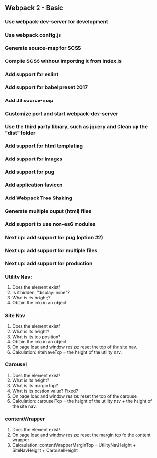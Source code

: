 ## Webpack 2 - Basic
### Use webpack-dev-server for development
### Use webpack.config.js
### Generate source-map for SCSS 
### Compile SCSS without importing it from index.js
### Add support for eslint
### Add support for babel preset 2017
### Add JS source-map
### Customize port and start webpack-dev-server
### Use the third party library, such as jquery and Clean up the "dist" folder
### Add support for html templating
### Add support for images 
### Add support for pug 
### Add application favicon 
### Add Webpack Tree Shaking
### Generate multiple ouput (html) files
### Add support to use non-es6 modules

### Next up: add support for pug (option #2)
### Next up: add support for multiple files
### Next up: add support for production


### Utility Nav:

1. Does the element exist?
2. Is it hidden, "display: none"?
3. What is its height;?
4. Obtain the info in an object

### Site Nav

1. Does the element exist?
2. What is its height?
3. What is its top position?
4. Obtain the info in an object
5. On page load and window resize: reset the top of the site nav.
6. Calculation: siteNaveTop = the height of the utility nav. 

### Carousel 

1. Does the element exist?
2. What is its height?
3. What is its marginTop?
4. What is its postion value? Fixed?
5. On page load and window resize: reset the top of the carousel.
6. Calculation: carouselTop = the height of the utility nav + the height of the site nav. 

### contentWrapper

1. Does the element exist?
2. On page load and window resize: reset the margin top fo the content wrapper
3. Calcaulation: contentWrapperMarginTop = UtilityNavHeight + SiteNavHeight + CarouselHeight







